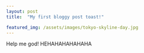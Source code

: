 ```yaml
---
layout: post
title:  "My first bloggy post toast!"

featured_img: /assets/images/tokyo-skyline-day.jpg
---
```

Help me god! <!--more-->
HEHAHAHAHAHAHA

